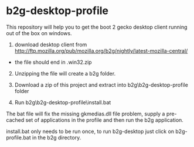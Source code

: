 b2g-desktop-profile
===================

This repository will help you to get the boot 2 gecko desktop client running out of the box on windows.

1) download desktop client from http://ftp.mozilla.org/pub/mozilla.org/b2g/nightly/latest-mozilla-central/
* the file should end in .win32.zip
    
2) Unzipping the file will create a b2g folder.

3) Download a zip of this project and extract into b2g\b2g-desktop-profile folder

4) Run b2g\b2g-desktop-profile\install.bat

The bat file will fix the missing gkmedias.dll file problem, supply a pre-cached set of applications in the profile and then run the b2g application.


install.bat only needs to be run once, to run b2g-desktop just click on b2g-profile.bat in the b2g directory.